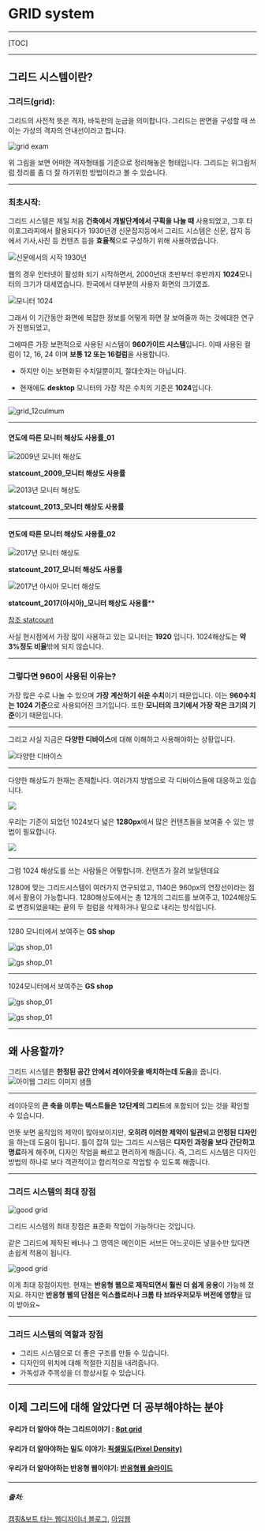 # GRID system

---

[TOC]

---

## 그리드 시스템이란?

### 그리드(grid):

그리드의 사전적 뜻은 격자, 바둑판의 눈금을 의미합니다. 
그리드는 판면을 구성할 때 쓰이는 가상의 격자의 안내선이라고 합니다. 

![grid exam](./img/grid_01.jpg)

위 그림을 보면 어떠한 격자형태를 기준으로 정리해놓은 형태입니다. 
그리드는 위그림처럼 정리를 좀 더 잘 하기위한 방법이라고 볼 수 있습니다.

---

### 최초시작:

그리드 시스템은 제일 처음 **건축에서 개발단계에서 구획을 나눌 때**  사용되었고,
그후 타이포그라피에서 활용되다가 1930년경 신문잡지등에서
그리드 시스템은 신문, 잡지 등에서 기사,사진 등 컨텐츠 등을 **효율적**으로 구성하기 위해 사용하였습니다. 

![신문에서의 시작 1930년](./img/newspaper_1930.jpg)

웹의 경우 인터넷이 활성화 되기 시작하면서, 
2000년대 초반부터 후반까지 **1024**모니터의 크기가 대세였습니다.
한국에서 대부분의 사용자 화면의 크기였죠.

![모니터 1024](./img/monitor_1024.jpg)

그래서 이 기간동안 화면에 복잡한 정보를 어떻게 하면 잘 보여줄까 하는 것에대한 연구가 진행되었고, 

그에따른 가장 보편적으로 사용된 시스템이 **960가이드 시스템**입니다. 
이때 사용된 컬럼이 12, 16, 24 이며 **보통 12 또는 16컬럼**을 사용합니다.

- 하지만 이는 보편화된 수치일뿐이지, 절대숫자는 아닙니다.

- 현재에도 **desktop** 모니터의 가장 작은 수치의 기준은 **1024**입니다. 



---

![grid_12culmum](./img/960gs_12colum.jpg)

---

#### 연도에 따른 모니터 해상도 사용률_01

![2009년 모니터 해상도](./img/statcount_2009.jpg)

**statcount_2009_모니터 해상도 사용률**

![2013년 모니터 해상도](./img/statcount_2013.jpg)

**statcount_2013_모니터 해상도 사용률**

---

#### 연도에 따른 모니터 해상도 사용률_02



![2017년 모니터 해상도](./img/statcount_2017.png)

**statcount_2017_모니터 해상도 사용률**



![2017년 아시아 모니터 해상도](./img/statcount_2017_asia.png)

**statcount_2017(아시아)_모니터 해상도 사용률****

[참조 statcount](http://gs.statcounter.com/screen-resolution-stats/desktop/asia)



사실 현시점에서 가장 많이 사용하고 있는 모니터는 **1920** 입니다.
1024해상도는 **약 3%정도 비율**밖에 되지 않습니다.

---

### 그렇다면 960이 사용된 이유는? 

가장 많은 수로 나눌 수 있으며 **가장 계산하기 쉬운 수치**이기 때문입니다.
이는 **960수치는 1024 기준**으로 사용되어진 크기입니다. 
또한 **모니터의 크기에서 가장 작은 크기의 기준**이기 때문입니다. 



---

그리고 사실 지금은 **다양한 디바이스**에 대해 이해하고 사용해야하는 상황입니다. 

![다양한 디바이스](./img/upgrade_01.jpg)

---



다양한 해상도가 현재는 존재합니다. 여러가지 방법으로 각 디바이스들에 대응하고 있습니다.

![](./img/grid_02.jpg)



우리는 기준이 되었던 1024보다 넓은 **1280px**에서 많은 컨텐츠들을 보여줄 수 있는 방법이 필요합니다.

![](./img/grid_03.jpg)



---

그럼 1024 해상도를 쓰는 사람들은 어떻합니까. 컨텐츠가 잘려 보일텐데요

1280에 맞는 그리드시스템이 여러가지 연구되었고,
1140은 960px의 연장선이라는 점에서 활용이 가능합니다. 
1280해상도에서는 총 12개의 그리드를 보여주고,
 1024해상도로 변경되었을때는 끝의 두 컬럼을 삭제하거나 밑으로 내리는 방식입니다. 

---

1280 모니터에서 보여주는 **GS shop**

![gs shop_01](./img/gs_sample_01.jpg)

![gs shop_01](./img/gs_sample_02.jpg)

---

1024모니터에서 보여주는 **GS shop**

![gs shop_01](./img/gs_sample_03.jpg)

![gs shop_01](./img/gs_sample_04.jpg)

---

## 왜 사용할까?

그리드 시스템은 **한정된 공간 안에서 레이아웃을 배치하는데 도움**을 줍니다. 
![아이웹 그리드 이미지 샘플](./img/grid_sample_01.png)

---

레이아웃의 **큰 축을 이루는 텍스트들은  12단계의 그리드**에 포함되어 있는 것을 확인할 수 있습니다. 

언뜻 보면 움직임의 제약이 많아보이지만, **오히려 이러한 제약이 일관되고 안정된 디자인**을 하는데 도움이 됩니다. 
틀이 잡혀 있는 그리드 시스템은 **디자인 과정을 보다 간단하고 명료**하게 해주며, 디자인 작업을 빠르고 편리하게 해줍니다. 즉, 그리드 시스템은 디자인 방법의 하나로 보다 객관적이고 합리적으로 작업할 수 있도록 해줍니다.

---

### 그리드 시스템의 최대 장점

![good grid](./img/good_grid.jpg)

그리드 시스템의 최대 장점은 표준화 작업이 가능하다는 것입니다. 

같은 그리드에 제작된 배너나 그 영역은
메인이든 서브든 어느곳이든 넣을수만 있다면 손쉽게 적용이 됩니다.

![good grid](./img/good_grid_02.jpg)

이게 최대 장점이지만.
현재는 **반응형 웹으로 제작되면서 훨씬 더 쉽게 응용**이 가능해 졌지요.
하지만 **반응형 웹의 단점은 익스플로러나 크롬  타 브라우저모두 버전에 영향**을 많이 받아요~

---

### 그리드 시스템의 역할과 장점

- 그리드 시스템으로 더 좋은 구조를 만들 수 있습니다.
- 디자인의 위치에 대해 적절한 지침을 내려줍니다.
- 가독성과 주목성을 더 향상시킬 수 있습니다.

---

## 이제 그리드에 대해 알았다면 더 공부해야하는 분야

#### 우리가 더 알아야 하는 그리드이야기 : [8pt grid](https://spec.fm/specifics/8-pt-grid)

#### 우리가 더 알아야하는 밀도 이야기: [픽셀밀도(Pixel Density)](https://brunch.co.kr/@blackindigo-red/18)

#### 우리가 더 알아야하는 반응형 웹이야기: [반응형웹 슬라이드](https://www.slideshare.net/saltluxzinyus/ux-pd-16169213?qid=c1a242fb-2e17-448e-874d-7568f85dbdf5&v=&b=&from_search=3)

---

##### 출처:

[캠핑&보트 타는 웹디자이너 블로그](http://inmoon99.tistory.com/34), [아임웹](https://imweb.me/faq?mode=view&page=6&category=29&category2=0&idx=189)

## 